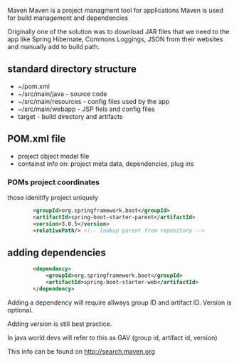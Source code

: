 Maven
Maven is a project managment tool for applications
Maven is used for build management and dependencies


Originally one of the solution was to download JAR files that we need to the app like Spring Hibernate, Commons Loggings, JSON from their websites and manually add to build path.


## standard directory structure
- ~/pom.xml
- ~/src/main/java - source code
- ~/src/main/resources - config files used by the app
- ~/src/main/webapp - JSP fiels and config files
- target - build directory and artifacts


## POM.xml file
- project object model file
- containst info on: project meta data, dependencies, plug ins

### POMs project coordinates
those idenitify project uniquely

```xml
		<groupId>org.springframework.boot</groupId>
		<artifactId>spring-boot-starter-parent</artifactId>
		<version>3.0.5</version>
		<relativePath/> <!-- lookup parent from repository -->
```

## adding dependencies
```xml
		<dependency>
			<groupId>org.springframework.boot</groupId>
			<artifactId>spring-boot-starter-web</artifactId>
		</dependency>
```

Adding a dependency will require allways group ID and artifact ID. Version is optional.

Adding version is still best practice.

In java world devs will refer to this as GAV (group id, artifact id, version)

This info can be found on http://search.maven.org
